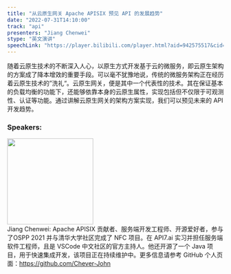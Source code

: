 ```yaml
---
title: "从云原生网关 Apache APISIX 预见 API 的发展趋势"
date: "2022-07-31T14:10:00"
track: "api"
presenters: "Jiang Chenwei"
stype: "英文演讲"
speechLink: "https://player.bilibili.com/player.html?aid=942575517&cid=817760221&page=1"
---
```

随着云原生技术的不断深入人心，以原生方式开发基于云的微服务，即云原生架构的方案成了降本增效的重要手段。可以毫不犹豫地说，传统的微服务架构正在经历着云原生技术的”洗礼“。云原生网关，便是其中一个代表性的技术。其在保证基本的负载均衡的功能下，还能够依靠本身的云原生属性，实现包括但不仅限于可观测性、认证等功能。通过讲解云原生网关的架构方案实现，我们可以预见未来的 API 开发趋势。

 ### Speakers: 
 <img src="images/speaker/1083.png" width="200" /><br>Jiang Chenwei: Apache APISIX 贡献者、服务端开发工程师、开源爱好者，参与了OSPP 2021 并与清华大学社区完成了 NFC 项目。在 API7.ai 实习并担任服务端软件工程师，且是 VSCode 中文社区的官方主持人。他还开源了一个 Java 项目，用于快速集成开发，该项目正在持续维护中。更多信息请参考 GitHub 个人页面：https://github.com/Chever-John

 
